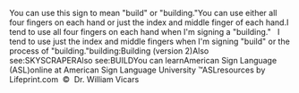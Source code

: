 You can use this sign to mean "build" or "building."You can use either all four fingers on each hand or just the index and middle
  finger of each hand.I tend to use all four fingers on each hand when I'm signing a
  "building."   I tend to use just the index and middle
  fingers when I'm signing "build" or the process of
  "building."building:Building (version 2)Also see:SKYSCRAPERAlso see:BUILDYou can learnAmerican Sign Language (ASL)online at American Sign Language University ™ASLresources by Lifeprint.com  ©  Dr. William Vicars